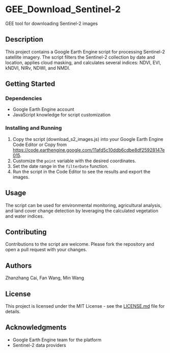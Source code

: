 # GEE_Download_Sentinel-2
GEE tool for downloading Sentinel-2 images

## Description
This project contains a Google Earth Engine script for processing Sentinel-2 satellite imagery. The script filters the Sentinel-2 collection by date and location, applies cloud masking, and calculates several indices: NDVI, EVI, kNDVI, NIRv, NDWI, and NMDI.

## Getting Started

### Dependencies
- Google Earth Engine account
- JavaScript knowledge for script customization

### Installing and Running
1. Copy the script (download_s2_images.js) into your Google Earth Engine Code Editor
   or 
   Copy from https://code.earthengine.google.com/11afd5c10ddb6cdbe8df25928147e015.
2. Customize the `point` variable with the desired coordinates.
3. Set the date range in the `filterDate` function.
4. Run the script in the Code Editor to see the results and export the images.

## Usage
The script can be used for environmental monitoring, agricultural analysis, and land cover change detection by leveraging the calculated vegetation and water indices.

## Contributing
Contributions to the script are welcome. Please fork the repository and open a pull request with your changes.

## Authors
Zhanzhang Cai, Fan Wang, Min Wang

## License
This project is licensed under the MIT License - see the [LICENSE.md](LICENSE.md) file for details.

## Acknowledgments
- Google Earth Engine team for the platform
- Sentinel-2 data providers
